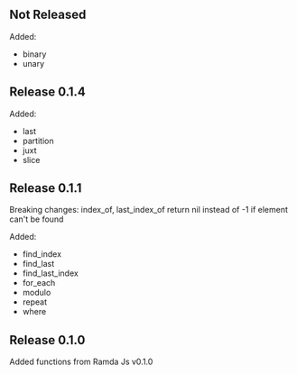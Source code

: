 Not Released
---------------

Added:

* binary
* unary

Release 0.1.4
---------------

Added:

* last
* partition
* juxt
* slice

Release 0.1.1
---------------

Breaking changes: index_of, last_index_of return nil instead of -1 if element can't be found

Added:

* find_index
* find_last
* find_last_index
* for_each
* modulo
* repeat
* where

Release 0.1.0
---------------
Added functions from Ramda Js v0.1.0
